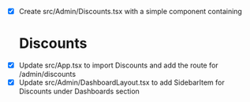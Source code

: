 - [x] Create src/Admin/Discounts.tsx with a simple component containing <h1>Discounts</h1>
- [x] Update src/App.tsx to import Discounts and add the route for /admin/discounts
- [x] Update src/Admin/DashboardLayout.tsx to add SidebarItem for Discounts under Dashboards section

